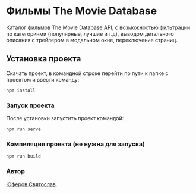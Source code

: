 # Фильмы The Movie Database
Каталог фильмов The Movie Database API, с возможностью фильтрации по категориями (популярные, лучшие и т.д), выводом детального описания с трейлером в модальном окне, переключение страниц.

## Установка проекта
Скачать проект, в командной строке перейти по пути к папке с проектом и ввести команду:
```
npm install
```

### Запуск проекта
После установки запустить проект командой:
```
npm run serve
```

### Компиляция проекта (не нужна для запуска)
```
npm run build
```

### Автор
[Юферов Святослав](https://perm.hh.ru/resume/abbcdca4ff0380a54f0039ed1f636b37476b67).
